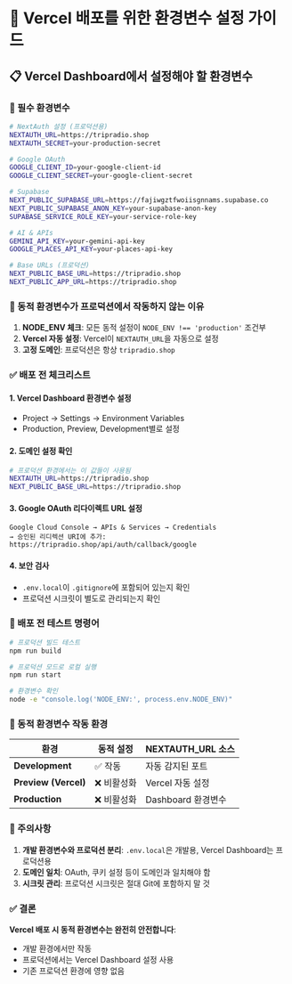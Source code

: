 # 🚀 Vercel 배포를 위한 환경변수 설정 가이드

## 📋 Vercel Dashboard에서 설정해야 할 환경변수

### 🔐 필수 환경변수
```bash
# NextAuth 설정 (프로덕션용)
NEXTAUTH_URL=https://tripradio.shop
NEXTAUTH_SECRET=your-production-secret

# Google OAuth
GOOGLE_CLIENT_ID=your-google-client-id
GOOGLE_CLIENT_SECRET=your-google-client-secret

# Supabase
NEXT_PUBLIC_SUPABASE_URL=https://fajiwgztfwoiisgnnams.supabase.co
NEXT_PUBLIC_SUPABASE_ANON_KEY=your-supabase-anon-key
SUPABASE_SERVICE_ROLE_KEY=your-service-role-key

# AI & APIs
GEMINI_API_KEY=your-gemini-api-key
GOOGLE_PLACES_API_KEY=your-places-api-key

# Base URLs (프로덕션)
NEXT_PUBLIC_BASE_URL=https://tripradio.shop
NEXT_PUBLIC_APP_URL=https://tripradio.shop
```

### 🎯 동적 환경변수가 프로덕션에서 **작동하지 않는** 이유

1. **NODE_ENV 체크**: 모든 동적 설정이 `NODE_ENV !== 'production'` 조건부
2. **Vercel 자동 설정**: Vercel이 `NEXTAUTH_URL`을 자동으로 설정
3. **고정 도메인**: 프로덕션은 항상 `tripradio.shop`

### ✅ 배포 전 체크리스트

#### 1. Vercel Dashboard 환경변수 설정
- Project → Settings → Environment Variables
- Production, Preview, Development별로 설정

#### 2. 도메인 설정 확인
```bash
# 프로덕션 환경에서는 이 값들이 사용됨
NEXTAUTH_URL=https://tripradio.shop
NEXT_PUBLIC_BASE_URL=https://tripradio.shop
```

#### 3. Google OAuth 리다이렉트 URL 설정
```
Google Cloud Console → APIs & Services → Credentials
→ 승인된 리디렉션 URI에 추가:
https://tripradio.shop/api/auth/callback/google
```

#### 4. 보안 검사
- `.env.local`이 `.gitignore`에 포함되어 있는지 확인
- 프로덕션 시크릿이 별도로 관리되는지 확인

### 🧪 배포 전 테스트 명령어

```bash
# 프로덕션 빌드 테스트
npm run build

# 프로덕션 모드로 로컬 실행
npm run start

# 환경변수 확인
node -e "console.log('NODE_ENV:', process.env.NODE_ENV)"
```

### 🔄 동적 환경변수 작동 환경

| 환경 | 동적 설정 | NEXTAUTH_URL 소스 |
|------|-----------|-------------------|
| **Development** | ✅ 작동 | 자동 감지된 포트 |
| **Preview (Vercel)** | ❌ 비활성화 | Vercel 자동 설정 |
| **Production** | ❌ 비활성화 | Dashboard 환경변수 |

### 🚨 주의사항

1. **개발 환경변수와 프로덕션 분리**: `.env.local`은 개발용, Vercel Dashboard는 프로덕션용
2. **도메인 일치**: OAuth, 쿠키 설정 등이 도메인과 일치해야 함
3. **시크릿 관리**: 프로덕션 시크릿은 절대 Git에 포함하지 말 것

### ✅ 결론

**Vercel 배포 시 동적 환경변수는 완전히 안전합니다**:
- 개발 환경에서만 작동
- 프로덕션에서는 Vercel Dashboard 설정 사용
- 기존 프로덕션 환경에 영향 없음